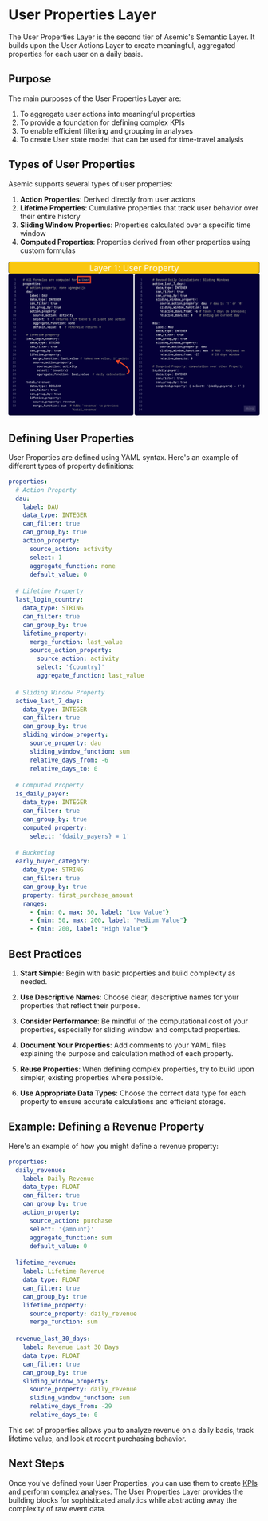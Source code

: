 # User Properties Layer

The User Properties Layer is the second tier of Asemic's Semantic Layer. It builds upon the User Actions Layer to create meaningful, aggregated properties for each user on a daily basis.

## Purpose

The main purposes of the User Properties Layer are:

1. To aggregate user actions into meaningful properties
2. To provide a foundation for defining complex KPIs
3. To enable efficient filtering and grouping in analyses
4. To create User state model that can be used for time-travel analysis

## Types of User Properties

Asemic supports several types of user properties:

1. **Action Properties**: Derived directly from user actions
2. **Lifetime Properties**: Cumulative properties that track user behavior over their entire history
3. **Sliding Window Properties**: Properties calculated over a specific time window
4. **Computed Properties**: Properties derived from other properties using custom formulas

![User Properties Layer](../assets/Layer1.png)

## Defining User Properties

User Properties are defined using YAML syntax. Here's an example of different types of property definitions:

```yaml
properties:
  # Action Property
  dau:
    label: DAU
    data_type: INTEGER
    can_filter: true
    can_group_by: true
    action_property:
      source_action: activity
      select: 1
      aggregate_function: none
      default_value: 0

  # Lifetime Property
  last_login_country:
    data_type: STRING
    can_filter: true
    can_group_by: true
    lifetime_property:
      merge_function: last_value
      source_action_property:
        source_action: activity
        select: '{country}'
        aggregate_function: last_value

  # Sliding Window Property
  active_last_7_days:
    data_type: INTEGER
    can_filter: true
    can_group_by: true
    sliding_window_property:
      source_property: dau
      sliding_window_function: sum
      relative_days_from: -6
      relative_days_to: 0

  # Computed Property
  is_daily_payer:
    data_type: INTEGER
    can_filter: true
    can_group_by: true
    computed_property: 
      select: '{daily_payers} = 1'

  # Bucketing
  early_buyer_category:
    date_type: STRING
    can_filter: true
    can_group_by: true
    property: first_purchase_amount
    ranges:
      - {min: 0, max: 50, label: "Low Value"}
      - {min: 50, max: 200, label: "Medium Value"}
      - {min: 200, label: "High Value"}
```

## Best Practices

1. **Start Simple**: Begin with basic properties and build complexity as needed.

2. **Use Descriptive Names**: Choose clear, descriptive names for your properties that reflect their purpose.

3. **Consider Performance**: Be mindful of the computational cost of your properties, especially for sliding window and computed properties.

4. **Document Your Properties**: Add comments to your YAML files explaining the purpose and calculation method of each property.

5. **Reuse Properties**: When defining complex properties, try to build upon simpler, existing properties where possible.

6. **Use Appropriate Data Types**: Choose the correct data type for each property to ensure accurate calculations and efficient storage.

## Example: Defining a Revenue Property

Here's an example of how you might define a revenue property:

```yaml
properties:
  daily_revenue:
    label: Daily Revenue
    data_type: FLOAT
    can_filter: true
    can_group_by: true
    action_property:
      source_action: purchase
      select: '{amount}'
      aggregate_function: sum
      default_value: 0

  lifetime_revenue:
    label: Lifetime Revenue
    data_type: FLOAT
    can_filter: true
    can_group_by: true
    lifetime_property:
      source_property: daily_revenue
      merge_function: sum

  revenue_last_30_days:
    label: Revenue Last 30 Days
    data_type: FLOAT
    can_filter: true
    can_group_by: true
    sliding_window_property:
      source_property: daily_revenue
      sliding_window_function: sum
      relative_days_from: -29
      relative_days_to: 0
```

This set of properties allows you to analyze revenue on a daily basis, track lifetime value, and look at recent purchasing behavior.

## Next Steps

Once you've defined your User Properties, you can use them to create [KPIs](kpi-layer.md) and perform complex analyses. The User Properties Layer provides the building blocks for sophisticated analytics while abstracting away the complexity of raw event data.
